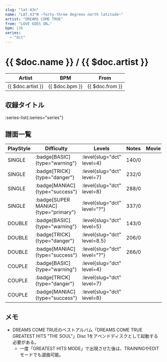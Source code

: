 ```yaml
---
slug: "lat-43n"
name: "LAT.43°N ~forty-three degrees north latitude~"
artist: "DREAMS COME TRUE"
from: "LOVE GOES ON…"
bpm: 136
series:
  - "dct"
---
```


# {{ $doc.name }} / {{ $doc.artist }}

|Artist|BPM|From|
|------|---|----|
|{{ $doc.artist }}|{{ $doc.bpm }}|{{ $doc.from }}|

## 収録タイトル

:series-list{:series="series"}

## 譜面一覧

|PlayStyle|Difficulty|Levels|Notes|Movie|
|---------|----------|------|-----|-----|
|SINGLE| :badge[BASIC]{type="warning"}|<div class="field is-grouped is-grouped-multiline"> :level{slug="dct" level=4}</div>|140/0||
|SINGLE| :badge[TRICK]{type="danger"}|<div class="field is-grouped is-grouped-multiline"> :level{slug="dct" level=7}</div>|232/0||
|SINGLE| :badge[MANIAC]{type="success"}|<div class="field is-grouped is-grouped-multiline"> :level{slug="dct" level=8}</div>|288/0||
|SINGLE| :badge[SUPER MANIAC]{type="primary"}|<div class="field is-grouped is-grouped-multiline"> :level{slug="dct" level="?"}</div>|337/0||
|DOUBLE| :badge[BASIC]{type="warning"}|<div class="field is-grouped is-grouped-multiline"> :level{slug="dct" level=5}</div>|143/0||
|DOUBLE| :badge[TRICK]{type="danger"}|<div class="field is-grouped is-grouped-multiline"> :level{slug="dct" level=8.5}</div>|206/0||
|DOUBLE| :badge[MANIAC]{type="success"}|<div class="field is-grouped is-grouped-multiline"> :level{slug="dct" level="?"}</div>|266/0||
|COUPLE| :badge[BASIC]{type="warning"}|<div class="field is-grouped is-grouped-multiline"> :level{slug="dct" level=4}</div>|||
|COUPLE| :badge[TRICK]{type="danger"}|<div class="field is-grouped is-grouped-multiline"> :level{slug="dct" level=7}</div>|||
|COUPLE| :badge[MANIAC]{type="success"}|<div class="field is-grouped is-grouped-multiline"> :level{slug="dct" level=8}</div>|||

## メモ

- DREAMS COME TRUEのベストアルバム「DREAMS COME TRUE GREATEST HITS "THE SOUL"」Disc 1をアペンドディスクとして起動する必要がある。
  - 一度「GREATEST HITS MODE」で出現させた後は、TRAININGやEDITモードでも選曲可能。
